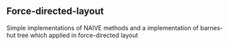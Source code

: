## Force-directed-layout
Simple implementations of NAIVE methods and a implementation of barnes-hut tree which applied in force-directed layout


